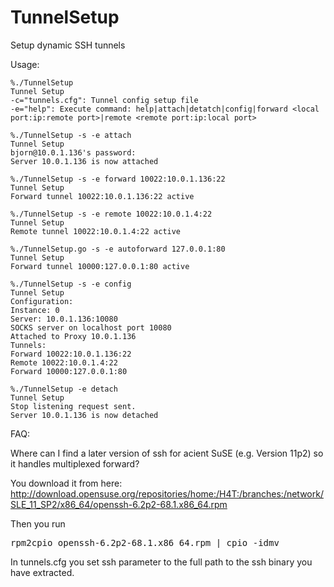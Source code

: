 TunnelSetup
===========

Setup dynamic SSH tunnels 


Usage:


	%./TunnelSetup
	Tunnel Setup
	-c="tunnels.cfg": Tunnel config setup file
	-e="help": Execute command: help|attach|detatch|config|forward <local port:ip:remote port>|remote <remote port:ip:local port>

	%./TunnelSetup -s -e attach
	Tunnel Setup
	bjorn@10.0.1.136's password:
	Server 10.0.1.136 is now attached

	%./TunnelSetup -s -e forward 10022:10.0.1.136:22
	Tunnel Setup
	Forward tunnel 10022:10.0.1.136:22 active

	%./TunnelSetup -s -e remote 10022:10.0.1.4:22
	Tunnel Setup
	Remote tunnel 10022:10.0.1.4:22 active

	%./TunnelSetup.go -s -e autoforward 127.0.0.1:80
	Tunnel Setup
	Forward tunnel 10000:127.0.0.1:80 active

	%./TunnelSetup -s -e config
	Tunnel Setup
	Configuration:
	Instance: 0
	Server: 10.0.1.136:10080
	SOCKS server on localhost port 10080
	Attached to Proxy 10.0.1.136
	Tunnels:
	Forward 10022:10.0.1.136:22
	Remote 10022:10.0.1.4:22
	Forward 10000:127.0.0.1:80

	%./TunnelSetup -e detach
	Tunnel Setup
	Stop listening request sent.
	Server 10.0.1.136 is now detached


FAQ:

Where can I find a later version of ssh for acient SuSE (e.g. Version 11p2) so it handles multiplexed forward?

You download it from here:
http://download.opensuse.org/repositories/home:/H4T:/branches:/network/SLE_11_SP2/x86_64/openssh-6.2p2-68.1.x86_64.rpm

Then you run
<pre>
rpm2cpio openssh-6.2p2-68.1.x86_64.rpm | cpio -idmv
</pre>

In tunnels.cfg you set ssh parameter to the full path to the ssh binary you have extracted.

